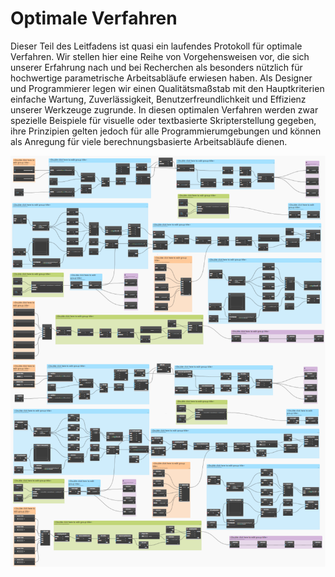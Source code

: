 # Optimale Verfahren

Dieser Teil des Leitfadens ist quasi ein laufendes Protokoll für optimale Verfahren. Wir stellen hier eine Reihe von Vorgehensweisen vor, die sich unserer Erfahrung nach und bei Recherchen als besonders nützlich für hochwertige parametrische Arbeitsabläufe erwiesen haben. Als Designer und Programmierer legen wir einen Qualitätsmaßstab mit den Hauptkriterien einfache Wartung, Zuverlässigkeit, Benutzerfreundlichkeit und Effizienz unserer Werkzeuge zugrunde. In diesen optimalen Verfahren werden zwar spezielle Beispiele für visuelle oder textbasierte Skripterstellung gegeben, ihre Prinzipien gelten jedoch für alle Programmierumgebungen und können als Anregung für viele berechnungsbasierte Arbeitsabläufe dienen.

![](./images/bestPractices.png)
